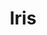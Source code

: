 ---
title: "Iris"
url: /ciudad-autonoma-de-buenos-aires/iris-avenida-federico-lacroze/
shop: panadería
---